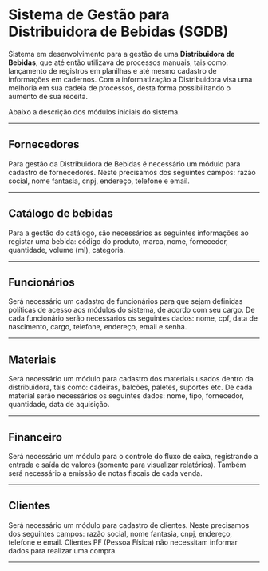 # Sistema de Gestão para Distribuidora de Bebidas (SGDB)

Sistema em desenvolvimento para a gestão de uma __Distribuidora de Bebidas__, que até então utilizava de processos manuais, tais como: lançamento de registros em planilhas e até mesmo cadastro de informações em cadernos. Com a informatização a Distribuidora visa uma melhoria em sua cadeia de processos, desta forma possibilitando o aumento de sua receita.

Abaixo a descrição dos módulos iniciais do sistema.
_______

## Fornecedores

Para gestão da Distribuidora de Bebidas é necessário um módulo para cadastro de fornecedores. Neste precisamos dos seguintes campos: razão social, nome fantasia, cnpj, endereço, telefone e email.
_______

## Catálogo de bebidas
Para a gestão do catálogo, são necessários as seguintes informações ao registar uma bebida: código do produto, marca, nome, fornecedor, quantidade, volume (ml), categoria.
_______

## Funcionários
Será necessário um cadastro de funcionários para que sejam definidas políticas de acesso aos módulos do sistema, de acordo com seu cargo. De cada funcionário serão necessários os seguintes dados: nome, cpf, data de nascimento, cargo, telefone, endereço, email e senha.
_______

## Materiais
Será necessário um módulo para cadastro dos materiais usados dentro da distribuidora, tais como: cadeiras, balcões, paletes, suportes etc. De cada material serão necessários os seguintes dados: nome, tipo, fornecedor, quantidade, data de aquisição.
_______

## Financeiro
Será necessário um módulo para o controle do fluxo de caixa, registrando a entrada e saída de valores (somente para visualizar relatórios). Também será necessário a emissão de notas fiscais de cada venda.
_______

## Clientes
Será necessário um módulo para cadastro de clientes. Neste precisamos dos seguintes campos: razão social, nome fantasia, cnpj, endereço, telefone e email. Clientes PF (Pessoa Física) não necessitam informar dados para realizar uma compra.
_______